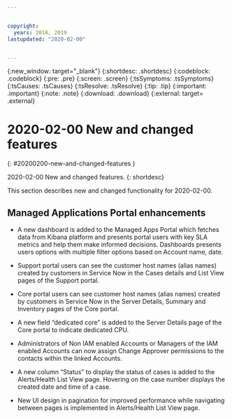 ```yaml
---


copyright:
  years: 2018, 2019
lastupdated: "2020-02-00"


---
```


{:new_window: target="_blank"} 
{:shortdesc: .shortdesc} 
{:codeblock: .codeblock} 
{:pre: .pre} 
{:screen: .screen} 
{:tsSymptoms: .tsSymptoms} 
{:tsCauses: .tsCauses} 
{:tsResolve: .tsResolve} 
{:tip: .tip} 
{:important: .important} 
{:note: .note} 
{:download: .download} 
{:external: target= .external} 

# 2020-02-00 New and changed features
{: #20200200-new-and-changed-features } 

2020-02-00 New and changed features.
{: shortdesc} 

This section describes new and changed functionality for 2020-02-00.

## Managed Applications Portal enhancements

  - A new dashboard is added to the Managed Apps Portal which fetches data from Kibana platform  and presents portal users with key 
    SLA metrics and help them make informed decisions. Dashboards presents users options with multiple filter options based on Account 
    name, date.
    
  - Support portal users can see the customer host names (alias names) created by customers in Service Now in the Cases details and 
    List View pages of the Support portal. 
  
  - Core portal users can see customer host names (alias names) created by customers in Service Now in the Server Details, Summary 
    and Inventory pages of the Core portal.  
    
  - A new field “dedicated core” is added to the Server Details page of the Core portal to indicate dedicated CPU. 
  
  - Administrators of Non IAM enabled Accounts or Managers of the IAM enabled Accounts can now assign Change Approver permissions to 
    the contacts within the linked Accounts. 
    
  - A new column “Status” to display the status of cases is added to the Alerts/Health List View page. Hovering on the 
    case number displays the created date and time of a case.  
    
  - New UI design in pagination for improved performance while navigating between pages is implemented in Alerts/Health List View page.
